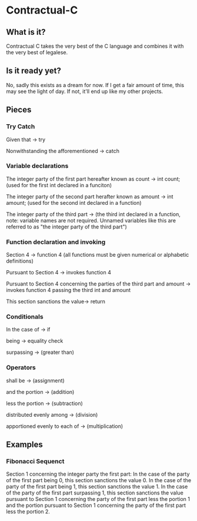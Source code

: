 # Contractual-C
## What is it?
Contractual C takes the very best of the C language and combines it with the very best of legalese.

## Is it ready yet?
No, sadly this exists as a dream for now. If I get a fair amount of time, this may see the light of day. If not, it'll end up like my other projects.

## Pieces
### Try Catch
Given that -> try

Nonwithstanding the afforementioned -> catch

### Variable declarations
The integer party of the first part hereafter known as count -> int count; (used for the first int declared in a funciton)

The integer party of the second part herafter known as amount -> int amount; (used for the second int declared in a function)

The integer party of the third part -> (the third int declared in a function, note: variable names are not required. Unnamed variables like this are referred to as "the integer party of the third part")

### Function declaration and invoking
Section 4 -> function 4 (all functions must be given numerical or alphabetic definitions)

Pursuant to Section 4 -> invokes function 4

Pursuant to Section 4 concerning the parties of the third part and amount -> invokes function 4 passing the third int and amount

This section sanctions the value-> return

### Conditionals
In the case of -> if

being -> equality check

surpassing -> (greater than)

### Operators
shall be ->  (assignment)

and the portion -> (addition)

less the portion -> (subtraction)

distributed evenly among -> (division)

apportioned evenly to each of -> (multiplication)

## Examples
### Fibonacci Sequenct
Section 1 concerning the integer party the first part:
In the case of the party of the first part being 0, this section sanctions the value 0.
In the case of the party of the first part being 1, this section sanctions the value 1.
In the case of the party of the first part surpassing 1, this section sanctions the value pursuant to Section 1 concerning the party of the first part less the portion 1 and the portion pursuant to Section 1 concerning the party of the first part less the portion 2.

